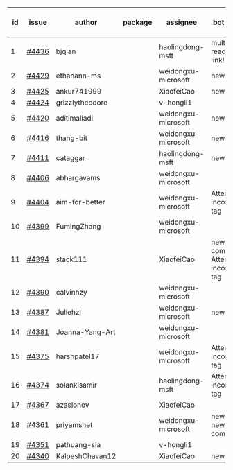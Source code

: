 | id | issue | author | package | assignee | bot advice | created date of issue | target release date | date from target |
| ------ | ------ | ------ | ------ | ------ | ------ | ------ | ------ | :-----: |
| 1 | [#4436](https://github.com/Azure/sdk-release-request/issues/4436) | bjqian |  | haolingdong-msft | multi readme link! | 08-16 | 09-22 |  |
| 2 | [#4429](https://github.com/Azure/sdk-release-request/issues/4429) | ethanann-ms |  | weidongxu-microsoft | new issue. | 08-15 | 09-22 |  |
| 3 | [#4425](https://github.com/Azure/sdk-release-request/issues/4425) | ankur741999 |  | XiaofeiCao | new issue. | 08-14 | 09-22 |  |
| 4 | [#4424](https://github.com/Azure/sdk-release-request/issues/4424) | grizzlytheodore |  | v-hongli1 |  | 08-12 |  | 0 |
| 5 | [#4420](https://github.com/Azure/sdk-release-request/issues/4420) | aditimalladi |  | weidongxu-microsoft | new issue. | 08-11 | 08-25 |  |
| 6 | [#4416](https://github.com/Azure/sdk-release-request/issues/4416) | thang-bit |  | weidongxu-microsoft | new issue. | 08-10 | 08-25 |  |
| 7 | [#4411](https://github.com/Azure/sdk-release-request/issues/4411) | cataggar |  | haolingdong-msft | new issue. | 08-08 | 08-25 |  |
| 8 | [#4406](https://github.com/Azure/sdk-release-request/issues/4406) | abhargavams |  | weidongxu-microsoft |  | 08-08 | 08-25 |  |
| 9 | [#4404](https://github.com/Azure/sdk-release-request/issues/4404) | aim-for-better |  | weidongxu-microsoft | Attention to inconsistent tag | 08-08 | 08-25 |  |
| 10 | [#4399](https://github.com/Azure/sdk-release-request/issues/4399) | FumingZhang |  | weidongxu-microsoft |  | 08-08 | 08-25 |  |
| 11 | [#4394](https://github.com/Azure/sdk-release-request/issues/4394) | stack111 |  | XiaofeiCao | new comment. Attention to inconsistent tag | 08-04 | 08-25 |  |
| 12 | [#4390](https://github.com/Azure/sdk-release-request/issues/4390) | calvinhzy |  | weidongxu-microsoft |  | 08-04 | 08-25 |  |
| 13 | [#4387](https://github.com/Azure/sdk-release-request/issues/4387) | Juliehzl |  | weidongxu-microsoft | new issue. | 08-02 | 08-25 |  |
| 14 | [#4381](https://github.com/Azure/sdk-release-request/issues/4381) | Joanna-Yang-Art |  | weidongxu-microsoft |  | 07-31 | 08-25 |  |
| 15 | [#4375](https://github.com/Azure/sdk-release-request/issues/4375) | harshpatel17 |  | weidongxu-microsoft | Attention to inconsistent tag | 07-28 | 08-25 |  |
| 16 | [#4374](https://github.com/Azure/sdk-release-request/issues/4374) | solankisamir |  | haolingdong-msft | Attention to inconsistent tag | 07-27 | 08-25 |  |
| 17 | [#4367](https://github.com/Azure/sdk-release-request/issues/4367) | azaslonov |  | XiaofeiCao |  | 07-26 | 08-25 |  |
| 18 | [#4361](https://github.com/Azure/sdk-release-request/issues/4361) | priyamshet |  | weidongxu-microsoft | new issue. new comment. | 07-25 | 08-25 |  |
| 19 | [#4351](https://github.com/Azure/sdk-release-request/issues/4351) | pathuang-sia |  | v-hongli1 |  | 07-20 |  | 0 |
| 20 | [#4340](https://github.com/Azure/sdk-release-request/issues/4340) | KalpeshChavan12 |  | XiaofeiCao | new issue. | 07-15 | 08-25 |  |
